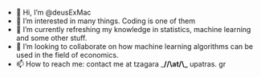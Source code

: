 - 👋 Hi, I’m @deusExMac
- 👀 I’m interested in many things. Coding is one of them
- 🌱 I’m currently refreshing my knowledge in statistics, machine learning and some other stuff. 
- 💞️ I’m looking to collaborate on how machine learning algorithms can be used in the field of economics.
- 📫 How to reach me: contact me at tzagara ___//\\__at__/\\\___ upatras. gr

<!---
deusExMac/deusExMac is a ✨ special ✨ repository because its `README.md` (this file) appears on your GitHub profile.
You can click the Preview link to take a look at your changes.
--->
